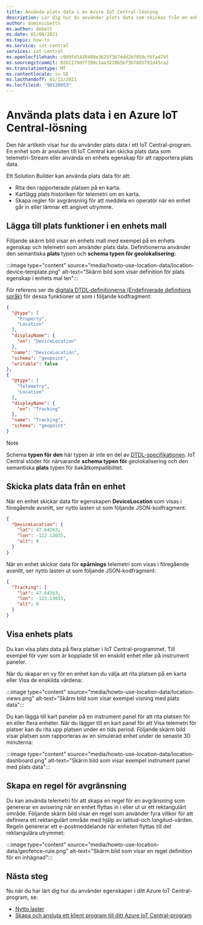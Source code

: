 ```yaml
---
title: Använda plats data i en Azure IoT Central-lösning
description: Lär dig hur du använder plats data som skickas från en enhet som är ansluten till ditt IoT Central-program. Rita plats data på en karta eller skapa regler för avgränsnings regler.
author: dominicbetts
ms.author: dobett
ms.date: 01/08/2021
ms.topic: how-to
ms.service: iot-central
services: iot-central
ms.openlocfilehash: c909fd1438488e3625f3674dd26f959cf6fad79f
ms.sourcegitcommit: 02b1179dff399c1aa3210b5b73bf805791d45ca2
ms.translationtype: MT
ms.contentlocale: sv-SE
ms.lasthandoff: 01/12/2021
ms.locfileid: "98128053"
---
```

# <a name="use-location-data-in-an-azure-iot-central-solution"></a>Använda plats data i en Azure IoT Central-lösning

Den här artikeln visar hur du använder plats data i ett IoT Central-program. En enhet som är ansluten till IoT Central kan skicka plats data som telemetri-Stream eller använda en enhets egenskap för att rapportera plats data.

Ett Solution Builder kan använda plats data för att:

* Rita den rapporterade platsen på en karta.
* Kartlägg plats historiken för telemetri om en karta.
* Skapa regler för avgränsning för att meddela en operatör när en enhet går in eller lämnar ett angivet utrymme.

## <a name="add-location-capabilities-to-a-device-template"></a>Lägga till plats funktioner i en enhets mall

Följande skärm bild visar en enhets mall med exempel på en enhets egenskap och telemetri som använder plats data. Definitionerna använder den semantiska **plats** typen och **schema typen för geolokalisering:**

:::image type="content" source="media/howto-use-location-data/location-device-template.png" alt-text="Skärm bild som visar definition för plats egenskap i enhets mal len":::

För referens ser de [digitala DTDL-definitionerna (Endefinierade definitions språk)](https://github.com/Azure/opendigitaltwins-dtdl/blob/master/DTDL/v2/dtdlv2.md) för dessa funktioner ut som i följande kodfragment:

```json
{
  "@type": [
    "Property",
    "Location"
  ],
  "displayName": {
    "en": "DeviceLocation"
  },
  "name": "DeviceLocation",
  "schema": "geopoint",
  "writable": false
},
{
  "@type": [
    "Telemetry",
    "Location"
  ],
  "displayName": {
    "en": "Tracking"
  },
  "name": "Tracking",
  "schema": "geopoint"
}
```

> [!NOTE]
> Schema **typen för den** här typen är inte en del av [DTDL-specifikationen](https://github.com/Azure/opendigitaltwins-dtdl/blob/master/DTDL/v2/dtdlv2.md). IoT Central stöder för närvarande **schema typen för** geolokalisering och den semantiska **plats** typen för bakåtkompatibilitet.

## <a name="send-location-data-from-a-device"></a>Skicka plats data från en enhet

När en enhet skickar data för egenskapen **DeviceLocation** som visas i föregående avsnitt, ser nytto lasten ut som följande JSON-kodfragment:

```json
{
  "DeviceLocation": {
    "lat": 47.64263,
    "lon": -122.13035,
    "alt": 0
  }
}
```

När en enhet skickar data för **spårnings** telemetri som visas i föregående avsnitt, ser nytto lasten ut som följande JSON-kodfragment:

```json
{
  "Tracking": {
    "lat": 47.64263,
    "lon": -122.13035,
    "alt": 0
  }
}
```

## <a name="display-device-location"></a>Visa enhets plats

Du kan visa plats data på flera platser i IoT Central-programmet. Till exempel för vyer som är kopplade till en enskild enhet eller på instrument paneler.

När du skapar en vy för en enhet kan du välja att rita platsen på en karta eller Visa de enskilda värdena:

:::image type="content" source="media/howto-use-location-data/location-views.png" alt-text="Skärm bild som visar exempel visning med plats data":::

Du kan lägga till kart paneler på en instrument panel för att rita platsen för en eller flera enheter. När du lägger till en kart panel för att Visa telemetri för platser kan du rita upp platsen under en tids period. Följande skärm bild visar platsen som rapporteras av en simulerad enhet under de senaste 30 minuterna:

:::image type="content" source="media/howto-use-location-data/location-dashboard.png" alt-text="Skärm bild som visar exempel instrument panel med plats data":::

## <a name="create-a-geofencing-rule"></a>Skapa en regel för avgränsning

Du kan använda telemetri för att skapa en regel för en avgränsning som genererar en avisering när en enhet flyttas in i eller ut ur ett rektangulärt område. Följande skärm bild visar en regel som använder fyra villkor för att definiera ett rektangulärt område med hjälp av latitud-och longitud-värden. Regeln genererar ett e-postmeddelande när enheten flyttas till det rektangulära utrymmet:

:::image type="content" source="media/howto-use-location-data/geofence-rule.png" alt-text="Skärm bild som visar en regel definition för en inhägnad":::

## <a name="next-steps"></a>Nästa steg

Nu när du har lärt dig hur du använder egenskaper i ditt Azure IoT Central-program, se:

* [Nytto laster](concepts-telemetry-properties-commands.md)
* [Skapa och ansluta ett klient program till ditt Azure IoT Central-program](tutorial-connect-device.md)